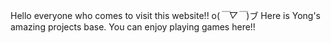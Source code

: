 Hello everyone who comes to visit this website!!  o(*￣▽￣*)ブ
Here is Yong's amazing projects base. 
You can enjoy playing games here!!
